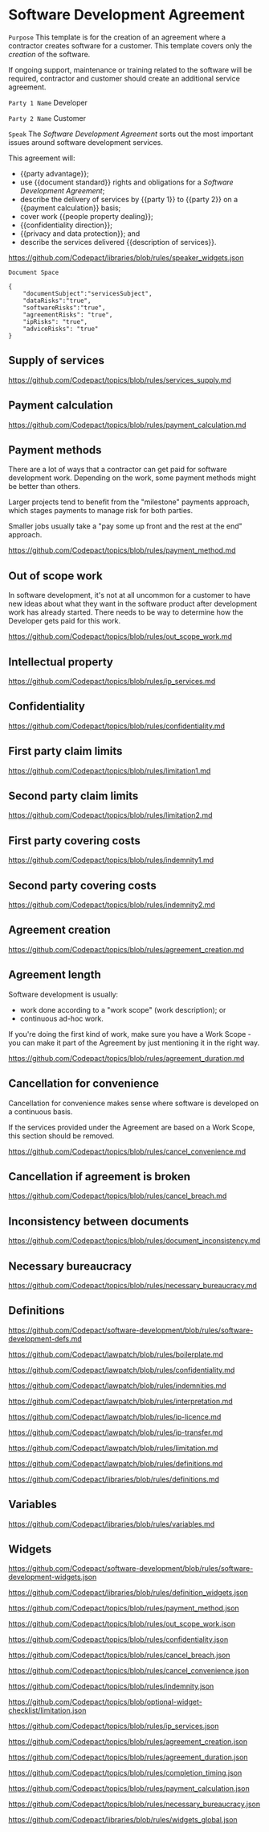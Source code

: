 # Software Development Agreement

`Purpose` This template is for the creation of an agreement where a contractor creates software for a customer. This template covers only the _creation_ of the software.

If ongoing support, maintenance or training related to the software will be required, contractor and customer should create an additional service agreement.

`Party 1 Name` Developer

`Party 2 Name` Customer

`Speak` The _Software Development Agreement_ sorts out the most important issues around software development services.

This agreement will:
- {{party advantage}};
- use {{document standard}} rights and obligations for a _Software Development Agreement_;
- describe the delivery of services by {{party 1}} to {{party 2}} on a {{payment calculation}} basis;
- cover work {{people property dealing}};
- {{confidentiality direction}};
- {{privacy and data protection}}; and
- describe the services delivered {{description of services}}.

https://github.com/Codepact/libraries/blob/rules/speaker_widgets.json

`Document Space`

```
{
    "documentSubject":"servicesSubject",
    "dataRisks":"true",
    "softwareRisks":"true",
    "agreementRisks": "true",
    "ipRisks": "true",
    "adviceRisks": "true"
}
```

## Supply of services

https://github.com/Codepact/topics/blob/rules/services_supply.md

## Payment calculation

https://github.com/Codepact/topics/blob/rules/payment_calculation.md

## Payment methods

There are a lot of ways that a contractor can get paid for software development work. Depending on the work, some payment methods might be better than others.

Larger projects tend to benefit from the "milestone" payments approach, which stages payments to manage risk for both parties.

Smaller jobs usually take a "pay some up front and the rest at the end" approach.

https://github.com/Codepact/topics/blob/rules/payment_method.md

## Out of scope work

In software development, it's not at all uncommon for a customer to have new ideas about what they want in the software product after development work has already started. There needs to be way to determine how the Developer gets paid for this work.

https://github.com/Codepact/topics/blob/rules/out_scope_work.md

## Intellectual property

https://github.com/Codepact/topics/blob/rules/ip_services.md

## Confidentiality

https://github.com/Codepact/topics/blob/rules/confidentiality.md

## First party claim limits

https://github.com/Codepact/topics/blob/rules/limitation1.md

## Second party claim limits

https://github.com/Codepact/topics/blob/rules/limitation2.md

## First party covering costs

https://github.com/Codepact/topics/blob/rules/indemnity1.md

## Second party covering costs

https://github.com/Codepact/topics/blob/rules/indemnity2.md

## Agreement creation

https://github.com/Codepact/topics/blob/rules/agreement_creation.md

## Agreement length

Software development is usually:

- work done according to a "work scope" (work description); or
- continuous ad-hoc work.

If you're doing the first kind of work, make sure you have a Work Scope - you can make it part of the Agreement by just mentioning it in the right way.

https://github.com/Codepact/topics/blob/rules/agreement_duration.md

## Cancellation for convenience

Cancellation for convenience makes sense where software is developed on a continuous basis.

If the services provided under the Agreement are based on a Work Scope, this section should be removed.

https://github.com/Codepact/topics/blob/rules/cancel_convenience.md

## Cancellation if agreement is broken

https://github.com/Codepact/topics/blob/rules/cancel_breach.md

## Inconsistency between documents

https://github.com/Codepact/topics/blob/rules/document_inconsistency.md

## Necessary bureaucracy

https://github.com/Codepact/topics/blob/rules/necessary_bureaucracy.md

## Definitions

https://github.com/Codepact/software-development/blob/rules/software-development-defs.md

https://github.com/Codepact/lawpatch/blob/rules/boilerplate.md

https://github.com/Codepact/lawpatch/blob/rules/confidentiality.md

https://github.com/Codepact/lawpatch/blob/rules/indemnities.md

https://github.com/Codepact/lawpatch/blob/rules/interpretation.md

https://github.com/Codepact/lawpatch/blob/rules/ip-licence.md

https://github.com/Codepact/lawpatch/blob/rules/ip-transfer.md

https://github.com/Codepact/lawpatch/blob/rules/limitation.md

https://github.com/Codepact/lawpatch/blob/rules/definitions.md

https://github.com/Codepact/libraries/blob/rules/definitions.md

## Variables

https://github.com/Codepact/libraries/blob/rules/variables.md

## Widgets

https://github.com/Codepact/software-development/blob/rules/software-development-widgets.json

https://github.com/Codepact/libraries/blob/rules/definition_widgets.json

https://github.com/Codepact/topics/blob/rules/payment_method.json

https://github.com/Codepact/topics/blob/rules/out_scope_work.json

https://github.com/Codepact/topics/blob/rules/confidentiality.json

https://github.com/Codepact/topics/blob/rules/cancel_breach.json

https://github.com/Codepact/topics/blob/rules/cancel_convenience.json

https://github.com/Codepact/topics/blob/rules/indemnity.json

https://github.com/Codepact/topics/blob/optional-widget-checklist/limitation.json

https://github.com/Codepact/topics/blob/rules/ip_services.json

https://github.com/Codepact/topics/blob/rules/agreement_creation.json

https://github.com/Codepact/topics/blob/rules/agreement_duration.json

https://github.com/Codepact/topics/blob/rules/completion_timing.json

https://github.com/Codepact/topics/blob/rules/payment_calculation.json

https://github.com/Codepact/topics/blob/rules/necessary_bureaucracy.json

https://github.com/Codepact/libraries/blob/rules/widgets_global.json
